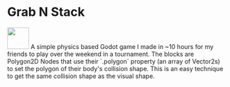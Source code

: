 # Grab N Stack
<img src="https://raw.githubusercontent.com/free-icons/free-icons/master/svgs/brands-itch-io.svg" width="50" height="50">
A simple physics based Godot game I made in ~10 hours for my friends to play over the weekend in a tournament.  
The blocks are Polygon2D Nodes that use their `.polygon` property (an array of Vector2s) to set the polygon of their body's collision shape. This is an easy technique to get the same collision shape as the visual shape.
